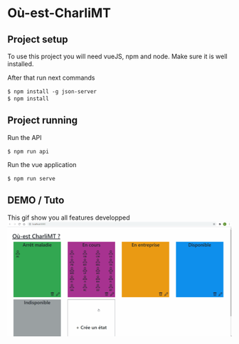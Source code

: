 # Où-est-CharliMT

## Project setup
To use this project you will need vueJS, npm and node. Make sure it is well installed.

After that run next commands
```
$ npm install -g json-server
$ npm install
```

## Project running
Run the API
```
$ npm run api
```
Run the vue application
```
$ npm run serve
```

## DEMO / Tuto
This gif show you all features developped
![alt text](./src/assets/Demo.gif)
